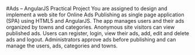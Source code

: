 #Ads – AngularJS Practical Project
You are assigned to design and implement a web site for Online Ads Publishing as single page application (SPA) using HTML5 and AngularJS. The app manages users and their ads organized by towns and categories. Anonymous site visitors can view published ads. Users can register, login, view their ads, add, edit and delete ads and logout. Administrators approve ads before publishing and can manage the users, ads, categories and towns. 